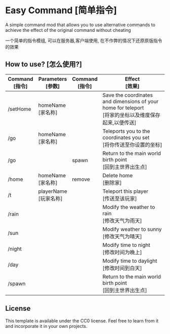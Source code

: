 # Easy Command [简单指令]

A simple command mod that allows you to use alternative commands to achieve the effect of the original command without cheating



一个简单的指令模组, 可以在服务器,客户端使用, 在不作弊的情况下还原原版指令的效果

## How to use? [怎么使用?]

| Command <br />[指令] | Parameters <br />[参数]     | Command <br />[指令] | Effect <br />[效果]                                          |
| -------------------- | --------------------------- | -------------------- | ------------------------------------------------------------ |
| /setHome             | homeName <br />[家名称]     |                      | Save the coordinates and dimensions of your home for teleport <br />[将家的坐标以及维度保存起来,以便传送] |
| /go                  | homeName <br />[家名称]     |                      | Teleports you to the coordinates you set <br />[将你传送至你设置的坐标] |
| /go                  |                             | spawn                | Return to the main world birth point <br />[回到主世界出生点] |
| /home                | homeName <br />[家名称]     | remove               | Delete home <br />[删除家]                                   |
| /t                   | playerName <br />[玩家名称] |                      | Teleport this player <br />[传送至该玩家]                    |
| /rain                |                             |                      | Modify the weather to rain <br />[修改天气为雨天]            |
| /sun                 |                             |                      | Modify weather to sunny <br />[修改天气为晴天]               |
| /night               |                             |                      | Modify time to night <br />[修改时间为晚上]                  |
| /day                 |                             |                      | Modify time to daylight <br />[修改时间到白天]               |
| /spawn               |                             |                      | Return to the main world birth point <br />[回到主世界出生点] |




## License

This template is available under the CC0 license. Feel free to learn from it and incorporate it in your own projects.
